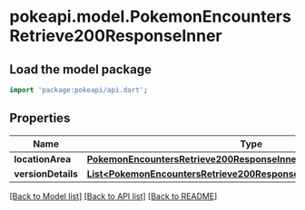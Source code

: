 # pokeapi.model.PokemonEncountersRetrieve200ResponseInner

## Load the model package
```dart
import 'package:pokeapi/api.dart';
```

## Properties
Name | Type | Description | Notes
------------ | ------------- | ------------- | -------------
**locationArea** | [**PokemonEncountersRetrieve200ResponseInnerLocationArea**](PokemonEncountersRetrieve200ResponseInnerLocationArea.md) |  | 
**versionDetails** | [**List&lt;PokemonEncountersRetrieve200ResponseInnerVersionDetailsInner&gt;**](PokemonEncountersRetrieve200ResponseInnerVersionDetailsInner.md) |  | 

[[Back to Model list]](../README.md#documentation-for-models) [[Back to API list]](../README.md#documentation-for-api-endpoints) [[Back to README]](../README.md)


